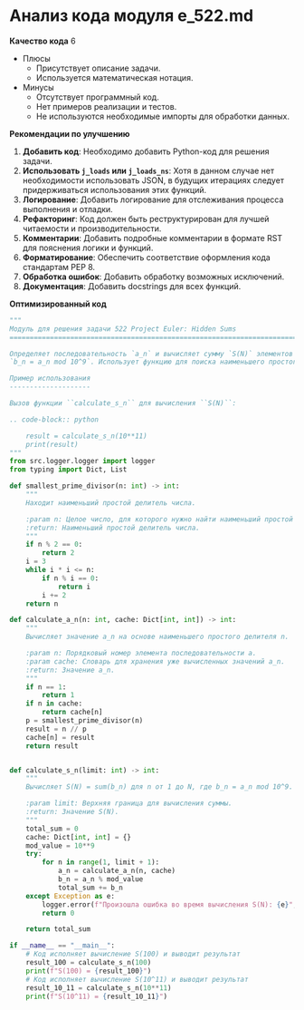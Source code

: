 # Анализ кода модуля e_522.md

**Качество кода**
6
- Плюсы
    - Присутствует описание задачи.
    - Используется математическая нотация.
- Минусы
    - Отсутствует программный код.
    - Нет примеров реализации и тестов.
    - Не используются необходимые импорты для обработки данных.

**Рекомендации по улучшению**

1.  **Добавить код**: Необходимо добавить Python-код для решения задачи.
2.  **Использовать `j_loads` или `j_loads_ns`**:  Хотя в данном случае нет необходимости использовать JSON, в будущих итерациях следует придерживаться использования этих функций.
3.  **Логирование**: Добавить логирование для отслеживания процесса выполнения и отладки.
4.  **Рефакторинг**: Код должен быть реструктурирован для лучшей читаемости и производительности.
5.  **Комментарии**: Добавить подробные комментарии в формате RST для пояснения логики и функций.
6.  **Форматирование**: Обеспечить соответствие оформления кода стандартам PEP 8.
7.  **Обработка ошибок**: Добавить обработку возможных исключений.
8.  **Документация**: Добавить docstrings для всех функций.

**Оптимизированный код**

```python
"""
Модуль для решения задачи 522 Project Euler: Hidden Sums
=========================================================================================

Определяет последовательность `a_n` и вычисляет сумму `S(N)` элементов `b_n`, где
`b_n = a_n mod 10^9`. Использует функцию для поиска наименьшего простого делителя числа.

Пример использования
--------------------

Вызов функции ``calculate_s_n`` для вычисления ``S(N)``:

.. code-block:: python

    result = calculate_s_n(10**11)
    print(result)
"""
from src.logger.logger import logger
from typing import Dict, List

def smallest_prime_divisor(n: int) -> int:
    """
    Находит наименьший простой делитель числа.

    :param n: Целое число, для которого нужно найти наименьший простой делитель.
    :return: Наименьший простой делитель числа.
    """
    if n % 2 == 0:
        return 2
    i = 3
    while i * i <= n:
        if n % i == 0:
            return i
        i += 2
    return n

def calculate_a_n(n: int, cache: Dict[int, int]) -> int:
    """
    Вычисляет значение a_n на основе наименьшего простого делителя n.

    :param n: Порядковый номер элемента последовательности a.
    :param cache: Словарь для хранения уже вычисленных значений a_n.
    :return: Значение a_n.
    """
    if n == 1:
        return 1
    if n in cache:
        return cache[n]
    p = smallest_prime_divisor(n)
    result = n // p
    cache[n] = result
    return result


def calculate_s_n(limit: int) -> int:
    """
    Вычисляет S(N) = sum(b_n) для n от 1 до N, где b_n = a_n mod 10^9.

    :param limit: Верхняя граница для вычисления суммы.
    :return: Значение S(N).
    """
    total_sum = 0
    cache: Dict[int, int] = {}
    mod_value = 10**9
    try:
        for n in range(1, limit + 1):
            a_n = calculate_a_n(n, cache)
            b_n = a_n % mod_value
            total_sum += b_n
    except Exception as e:
        logger.error(f"Произошла ошибка во время вычисления S(N): {e}", exc_info=True)
        return 0

    return total_sum

if __name__ == "__main__":
    # Код исполняет вычисление S(100) и выводит результат
    result_100 = calculate_s_n(100)
    print(f"S(100) = {result_100}")
    # Код исполняет вычисление S(10^11) и выводит результат
    result_10_11 = calculate_s_n(10**11)
    print(f"S(10^11) = {result_10_11}")
```